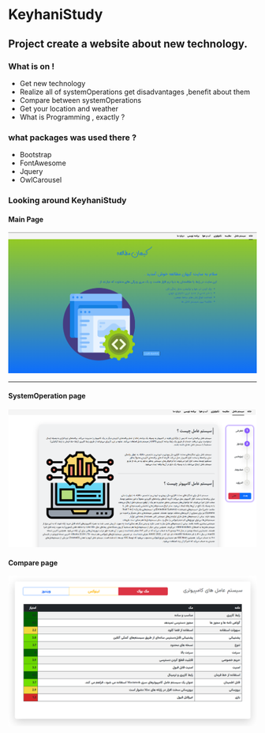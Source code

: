 # KeyhaniStudy

<h2>Project create a website about new technology.</h2>

<h3>What is on !</h3>

<ul>
    <li>Get new technology</li>
    <li>Realize all of systemOperations get disadvantages ,benefit about them</li>
    <li>Compare between systemOperations</li>
    <li>Get your location and weather</li> 
    <li>What is Programming , exactly ?</li>
</ul>

<div>
    <h3>what packages was used there ?</h3>
    <ul>
        <li>Bootstrap</li>
        <li>FontAwesome</li>
        <li>Jquery</li>
        <li>OwlCarousel</li>
    </ul>
</div>


<div>
    <h3>Looking around KeyhaniStudy</h3>
    <h4>Main Page</h4>
    <img src="assets/img/readme/keyhanStudy.PNG" alt="keyhanStudy.PNG">
    <hr>
    <h4>SystemOperation page</h4>
    <img src="assets/img/readme/systemoperationPNG.PNG" alt="systemoperationPNG.PNG">
    <h4>Compare page</h4>
    <img src="assets/img/readme/compareSystemOperationOnpage.PNG" alt="compareSystemOperationOnpage.PNG">
</div> 

